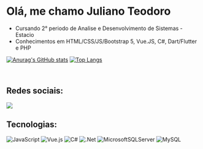 <link href="https://cdn.jsdelivr.net/npm/bootstrap@5.1.3/dist/css/bootstrap.min.css" rel="stylesheet" integrity="sha384-1BmE4kWBq78iYhFldvKuhfTAU6auU8tT94WrHftjDbrCEXSU1oBoqyl2QvZ6jIW3" crossorigin="anonymous">

<h1>Olá, me chamo Juliano Teodoro</h1>

<ul>
<li>Cursando 2° periodo de Analise e Desenvolvimento de Sistemas - Estacio</li>
<li>Conhecimentos em HTML/CSS/JS/Bootstrap 5, Vue.JS, C#, Dart/Flutter e PHP</li>
</ul>

<p></p>

[![Anurag's GitHub stats](https://github-readme-stats.vercel.app/api?username=julianoteodoro)](https://github.com/anuraghazra/github-readme-stats)
[![Top Langs](https://github-readme-stats.vercel.app/api/top-langs/?username=julianoteodoro&layout=compact)](https://github.com/anuraghazra/github-readme-stats)

</br>

<h2>Redes sociais: </h2>
<a href="https://www.linkedin.com/in/juliano-teodoro/">
<img src="https://camo.githubusercontent.com/c00f87aeebbec37f3ee0857cc4c20b21fefde8a96caf4744383ebfe44a47fe3f/68747470733a2f2f696d672e736869656c64732e696f2f62616467652f2d4c696e6b6564496e2d2532333030373742353f7374796c653d666f722d7468652d6261646765266c6f676f3d6c696e6b6564696e266c6f676f436f6c6f723d7768697465" data-canonical-src="https://img.shields.io/badge/-LinkedIn-%230077B5?style=for-the-badge&logo=linkedin&logoColor=white"
style = "max-width:100%">
</a>

</br>

<h2>Tecnologias: </h2>

![JavaScript](https://img.shields.io/badge/javascript-%23323330.svg?style=for-the-badge&logo=javascript&logoColor=%23F7DF1E)
![Vue.js](https://img.shields.io/badge/vuejs-%2335495e.svg?style=for-the-badge&logo=vuedotjs&logoColor=%234FC08D)
![C#](https://img.shields.io/badge/c%23-%23239120.svg?style=for-the-badge&logo=c-sharp&logoColor=white)
![.Net](https://img.shields.io/badge/.NET-5C2D91?style=for-the-badge&logo=.net&logoColor=white)
![MicrosoftSQLServer](https://img.shields.io/badge/Microsoft%20SQL%20Server-CC2927?style=for-the-badge&logo=microsoft%20sql%20server&logoColor=white)
![MySQL](https://img.shields.io/badge/mysql-%2300f.svg?style=for-the-badge&logo=mysql&logoColor=white)



